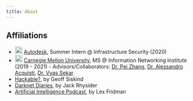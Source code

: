 ```yaml
---
title: About
---
```




<section>
  <h2>Affiliations</h2>
  <ul>
    <li>
      <img src="https://upload.wikimedia.org/wikipedia/commons/thumb/0/0a/Autodesk_Logo_A_only.svg/1200px-Autodesk_Logo_A_only.svg.png" height=20px> <a href="https://www.autodesk.com/">Autodesk</a>, Summer Intern @ Infrastructure Security (2020)
    </li>
    <li>
      <img src="https://cdn.xenetwork.org/wp-content/uploads/2018/10/CMU-logo.jpg" height=20px> <a href="https://cmu.edu">Carnegie Mellon University</a>, MS @ Information Networking Institute (2019 - 2021) - Advisors/Collaborators: <a href="https://sites.google.com/view/peizhang/">Dr. Pei Zhang</a>, <a href="https://www.heinz.cmu.edu/~acquisti/">Dr. Alessandro Acquisti</a>, <a href="https://users.ece.cmu.edu/~vsekar/">Dr. Vyas Sekar</a>
    </li>
    <li>
      <a href="https://hackablepodcast.com/">Hackable?</a>, by Geoff Siskind
    </li>
    <li>
      <a href="https://darknetdiaries.com/">Darknet Diaries</a>, by Jack Rhysider
    </li>
    <li>
      <a href="https://www.youtube.com/watch?v=5f-JlzBuUUU&list=PLrAXtmErZgOdP_8GztsuKi9nrraNbKKp4">Artificial Intelligence Podcast</a>, by Lex Fridman
    </li>
  </ul>
  </section>
